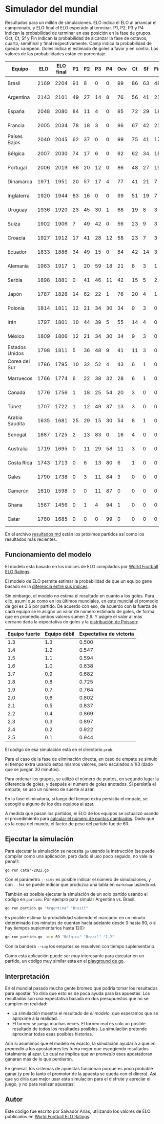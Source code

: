 # Simulador del mundial

Resultados para un millón de simulaciones.
ELO indica el ELO al arrancar el campeonato,
y ELO final el ELO esperado al terminar.
P1, P2, P3 y P4 indican la probabilidad
de terminar en esa posición en la fase de grupos.
Oct, Ct, Sf y Fin indican la probabilidad de alcanzar
la fase de octavos, cuarto, semifinal y final respectivamente.
Camp indica la probabilidad de quedar campeón.
Goles indica el estimado de goles a favor y en contra.
Los valores de las probabilidades están en porcentaje.

Equipo | ELO | ELO final | P1 | P2 | P3 | P4 | Ocv | Ct | Sf | Fin | Camp | Goles
------ | --- | --------- | -- | -- | -- | -- | --- | -- | -- | --- | ---- | -----
Brasil | 2169 | 2204 | 91 | 8 | 0 | 0 | 99 | 86 | 63 | 48 | 34 | 10.9-4.5
Argentina | 2143 | 2101 | 49 | 27 | 14 | 8 | 76 | 56 | 41 | 21 | 12 | 8.0-5.7
España | 2048 | 2080 | 84 | 11 | 4 | 0 | 95 | 72 | 29 | 18 | 10 | 14.2-4.0
Francia | 2005 | 2034 | 78 | 18 | 3 | 0 | 96 | 67 | 42 | 21 | 8 | 11.2-5.3
Países Bajos | 2040 | 2045 | 62 | 37 | 0 | 0 | 99 | 75 | 41 | 17 | 8 | 8.9-4.2
Bélgica | 2007 | 2030 | 74 | 17 | 6 | 0 | 92 | 62 | 34 | 18 | 7 | 8.1-3.9
Portugal | 2006 | 2019 | 66 | 20 | 12 | 0 | 86 | 48 | 27 | 15 | 6 | 9.4-5.9
Dinamarca | 1971 | 1951 | 20 | 57 | 17 | 4 | 77 | 41 | 21 | 7 | 2 | 5.1-4.2
Inglaterra | 1920 | 1944 | 83 | 16 | 0 | 0 | 99 | 51 | 19 | 7 | 2 | 10.4-5.2
Uruguay | 1936 | 1920 | 23 | 45 | 30 | 1 | 68 | 19 | 8 | 3 | 1 | 5.3-2.7
Suiza | 1902 | 1906 | 7 | 49 | 42 | 0 | 56 | 23 | 9 | 3 | 1 | 4.4-4.4
Croacia | 1927 | 1912 | 17 | 41 | 28 | 12 | 58 | 23 | 7 | 3 | 1 | 4.2-3.6
Ecuador | 1833 | 1886 | 34 | 49 | 15 | 0 | 84 | 42 | 14 | 3 | 0 | 6.8-3.9
Alemania | 1963 | 1917 | 1 | 20 | 59 | 18 | 21 | 8 | 3 | 1 | 0 | 4.3-4.9
Serbia | 1898 | 1881 | 0 | 41 | 46 | 11 | 42 | 15 | 5 | 2 | 0 | 4.4-4.6
Japón | 1787 | 1826 | 14 | 62 | 22 | 1 | 76 | 20 | 4 | 1 | 0 | 6.0-5.1
Polonia | 1814 | 1811 | 12 | 21 | 34 | 30 | 34 | 9 | 3 | 0 | 0 | 3.0-3.6
Irán | 1797 | 1801 | 10 | 44 | 39 | 5 | 55 | 14 | 4 | 0 | 0 | 6.3-8.3
México | 1809 | 1806 | 12 | 21 | 34 | 30 | 34 | 9 | 3 | 0 | 0 | 3.0-3.5
Estados Unidos | 1798 | 1811 | 5 | 36 | 48 | 9 | 41 | 11 | 3 | 0 | 0 | 3.3-2.9
Corea del Sur | 1786 | 1795 | 10 | 32 | 52 | 4 | 43 | 6 | 1 | 0 | 0 | 4.0-2.6
Marruecos | 1766 | 1774 | 6 | 22 | 38 | 32 | 28 | 6 | 1 | 0 | 0 | 2.6-3.6
Canadá | 1776 | 1756 | 1 | 18 | 25 | 54 | 20 | 3 | 0 | 0 | 0 | 2.5-4.4
Túnez | 1707 | 1722 | 1 | 12 | 49 | 37 | 13 | 3 | 0 | 0 | 0 | 2.2-3.6
Arabia Saudita | 1635 | 1681 | 25 | 29 | 15 | 30 | 54 | 8 | 1 | 0 | 0 | 4.9-5.1
Senegal | 1687 | 1725 | 2 | 13 | 83 | 0 | 16 | 4 | 0 | 0 | 0 | 4.1-5.1
Australia | 1719 | 1695 | 0 | 11 | 29 | 58 | 11 | 3 | 0 | 0 | 0 | 3.0-7.6
Costa Rica | 1743 | 1713 | 0 | 6 | 13 | 80 | 6 | 1 | 0 | 0 | 0 | 1.7-10.7
Gales | 1790 | 1738 | 0 | 3 | 11 | 84 | 3 | 0 | 0 | 0 | 0 | 1.8-4.9
Camerún | 1610 | 1598 | 0 | 0 | 11 | 87 | 0 | 0 | 0 | 0 | 0 | 0.6-5.6
Ghana | 1567 | 1456 | 0 | 1 | 4 | 94 | 1 | 0 | 0 | 0 | 0 | 2.4-7.8
Catar | 1780 | 1685 | 0 | 0 | 0 | 99 | 0 | 0 | 0 | 0 | 0 | 1.3-7.3

En el archivo [resultados.md](resultados.md)
están los próximos partidos
así como los resultados más recientes.

## Funcionamiento del modelo

El modelo esta basado en los indices de ELO
compilados por [World Football ELO Ratings](https://www.eloratings.net/).

El modelo de ELO permite estimar la probabilidad
de que un equipo gane basado en la
[diferencia entre sus indices](https://en.wikipedia.org/wiki/World_Football_Elo_Ratings#Expected_result_of_match).

Sin embargo,
el modelo no estima el resultado en cuanto a los goles.
Para ello,
asumí que como en los últimos mundiales,
en este mundial el promedio de gol es 2.6 por partido.
De acuerdo con eso,
de acuerdo con la fuerza de cada equipo se le asigno un valor
de número estimado de goles,
de forma que en promedio ambos valores sumen 2.6.
Y asigne el valor al más cercano dada la expectativa de goles
y la [distribución de Poisson](https://en.wikipedia.org/wiki/Poisson_distribution):

Equipo fuerte | Equipo débil | Expectativa de victoria
------------- | ------------ | -----------------------
1.3 | 1.3 | 0.500
1.4 | 1.2 | 0.547
1.5 | 1.1 | 0.594
1.6 | 1.0 | 0.638
1.7 | 0.9 | 0.682
1.8 | 0.8 | 0.725
1.9 | 0.7 | 0.764
2.0 | 0.6 | 0.802
2.1 | 0.5 | 0.837
2.2 | 0.4 | 0.869
2.3 | 0.3 | 0.897
2.4 | 0.2 | 0.922
2.5 | 0.1 | 0.944

El código de esa simulación esta en el directorio `prob`.

Para el caso de la fase de eliminación directa,
en caso de empate se simulo el tiempo extra usando estos mismos valores,
pero escalados a 1/3
(dado que se juegan 30 minutos).

Para ordenar los grupos,
se utilizó el número de puntos,
en segundo lugar la diferencia de goles,
y después el número de goles anotados.
Si persistía el empate,
se uso un número de suerte al azar.

En la fase eliminatoria,
si luego del tiempo extra persistía el empate,
se escogió a alguno de los dos equipos al azar.

A medida que pasan los partidos,
el ELO de los equipos se actualizó
usando el procedimiento para
[calcular el número de puntos cambiados](https://en.wikipedia.org/wiki/World_Football_Elo_Ratings#Calculation_principles).
Dado que es la copa del mundo,
el factor de peso del partido fue de 60.

## Ejecutar la simulación

Para ejecutar la simulación se necesita `go`
usando la instrucción
(se puede compilar como una aplicación,
pero dado el uso poco seguido,
no vale la pena!):

~~~bash
go run catar-2022.go
~~~~

Con el parámetro `--sims` es posible indicar el número de simulaciones,
y con `--fmt` se puede indicar que produzca una tabla en `markdown`
usando `md`.

También es posible ejecutar la simulación de un solo partido
usando el código en `partido`.
Por ejemplo para simular Argentina vs. Brasil:

~~~bash
go run partido.go "Argentina" "Brasil"
~~~

Es posible estimar la probabilidad sabiendo el marcador
en un minuto determinado
(los minutos de cuentan hacía adelante desde 0 hasta 90,
o si hay tiempos suplementarios hasta 120):

~~~bash
go run partido.go -min 69 "Bélgica" "Brasil" "1-2"
~~~

Con la bandera `--sup` los empates se resuelven
con tiempo suplementario.

Como esta aplicación puede ser muy interesante
para ejecutar en un partido,
un código muy similar esta en el
[playground de go](https://go.dev/play/p/hEBq_4m3TuA).

## Interpretación

En el mundial pasado mucha gente bromeo
que podría tomar los resultados para apostar.
Yo diría que esto es de poca ayuda para las apuestas:
Los resultados son una expectativa basada en dos presupuestos
que no se cumplen en realidad:

* La simulación muestra el resultado de *el modelo*,
  que esperamos que se aproxime a la realidad.
* El torneo se juega muchas veces.
  El torneo real es solo un posible resultado
  de todos los resultados posibles.
  La simulación pretende aproximar todas esas posibles historias.

Aún si asumimos que el modelo es exacto,
la simulación ayudaría a que *en promedio*
a los apostadores les fuera mejor
que escogiendo resultados totalmente al azar.
Lo cual no implica que *en promedio*
esos apostadoran ganaran más de lo que perdieron.

En general,
los sistemas de apuestas funcionan
porque es poco probable ganar
(y por lo tanto el promotor de la apuesta se queda con el dinero).
Así que yo diría que mejor usar esta simulación
para el disfrute y apreciar el juego,
y no para realizar apuestas!

## Autor

Este código fue escrito por Salvador Arias,
utilizando los valores de ELO publicados en [World Football ELO Ratings](https://www.eloratings.net/).
